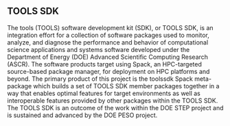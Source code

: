 ## TOOLS SDK

The tools (TOOLS) software development kit (SDK), or TOOLS SDK, is an integration effort for a collection of software packages used to monitor, analyze, and diagnose the performance and behavior of computational science applications and systems software developed under the Department of Energy (DOE) Advanced Scientific Computing Research (ASCR). The software products target using Spack, an HPC-targeted source-based package manager, for deployment on HPC platforms and beyond. The primary product of this project is the toolssdk Spack meta-package which builds a set of TOOLS SDK member packages together in a way that enables optimal features for target environments as well as interoperable features provided by other packages within the TOOLS SDK. The TOOLS SDK is an outcome of the work within the DOE STEP project and is sustained and advanced by the DOE PESO project.
